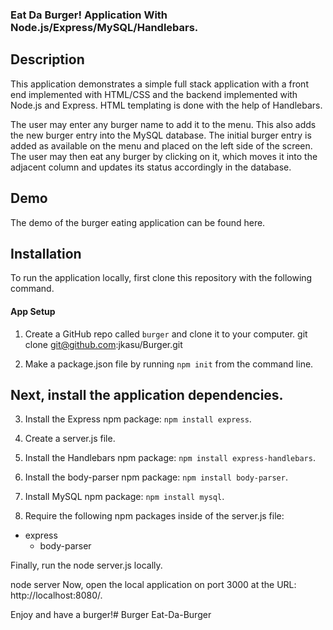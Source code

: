 ### Eat Da Burger! Application With Node.js/Express/MySQL/Handlebars.

## Description
This application demonstrates a simple full stack application with a front end implemented with HTML/CSS and the backend implemented with Node.js and Express. HTML templating is done with the help of Handlebars.

The user may enter any burger name to add it to the menu. This also adds the new burger entry into the MySQL database. The initial burger entry is added as available on the menu and placed on the left side of the screen. The user may then eat any burger by clicking on it, which moves it into the adjacent column and updates its status accordingly in the database.

## Demo
The demo of the burger eating application can be found here.

## Installation
To run the application locally, first clone this repository with the following command.

#### App Setup



1. Create a GitHub repo called `burger` and clone it to your computer.
	git clone git@github.com:jkasu/Burger.git



2. Make a package.json file by running `npm init` from the command line.


## Next, install the application dependencies.


3. Install the Express npm package: `npm install express`.



4. Create a server.js file.



5. Install the Handlebars npm package: `npm install express-handlebars`.



6. Install the body-parser npm package: `npm install body-parser`.



7. Install MySQL npm package: `npm install mysql`.



8. Require the following npm packages inside of the server.js file:
   
* express
   * body-parser


Finally, run the node server.js locally.

node server
Now, open the local application on port 3000 at the URL: http://localhost:8080/.

Enjoy and have a burger!# Burger
Eat-Da-Burger

